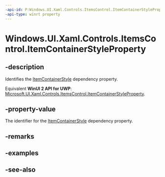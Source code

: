 ```yaml
---
-api-id: P:Windows.UI.Xaml.Controls.ItemsControl.ItemContainerStyleProperty
-api-type: winrt property
---
```


<!-- Property syntax
public Windows.UI.Xaml.DependencyProperty ItemContainerStyleProperty { get; }
-->

# Windows.UI.Xaml.Controls.ItemsControl.ItemContainerStyleProperty

## -description
Identifies the [ItemContainerStyle](itemscontrol_itemcontainerstyle.md) dependency property.

Equivalent **WinUI 2 API for UWP**: [Microsoft.UI.Xaml.Controls.ItemsControl.ItemContainerStyleProperty](/windows/winui/api/microsoft.ui.xaml.controls.itemscontrol.itemcontainerstyleproperty).

## -property-value
The identifier for the [ItemContainerStyle](itemscontrol_itemcontainerstyle.md) dependency property.

## -remarks

## -examples

## -see-also
